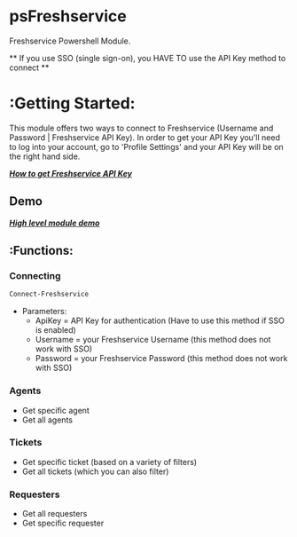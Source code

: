 # psFreshservice

Freshservice Powershell Module.

** If you use SSO (single sign-on), you HAVE TO use the API Key method to connect **

# :Getting Started:

This module offers two ways to connect to Freshservice (Username and Password | Freshservice API Key). In order to get your API Key you'll need to log into your account, go to 'Profile Settings' and your API Key will be on the right hand side.

***[How to get Freshservice API Key](https://help-desk-migration.com/help/how-to-get-freshdesk-freshservice-api-key/)***


## Demo

***[High level module demo](https://github.com/oze4/psFreshservice/blob/master/example/psFreshservice.MODULE-HOW-TO.ps1)***

## :Functions:


### Connecting
```` powershell
Connect-Freshservice
````
- Parameters:
  - ApiKey   = API Key for authentication (Have to use this method if SSO is enabled)
  - Username = your Freshservice Username (this method does not work with SSO)
  - Password = your Freshservice Password (this method does not work with SSO)

### Agents

- Get specific agent
- Get all agents


### Tickets

- Get specific ticket (based on a variety of filters)
- Get all tickets (which you can also filter)

### Requesters

- Get all requesters
- Get specific requester
